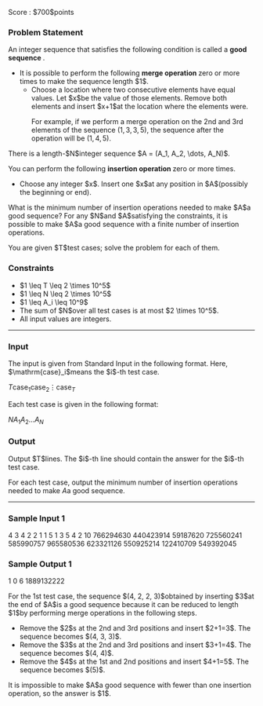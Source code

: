 
<div>

<span>

<span>

<p>
Score : $700$points
</p>

<div>

<section>

### **Problem Statement**

<p>
An integer sequence that satisfies the following condition is called a 
<strong>
good sequence
</strong>
.
</p>

<ul>

<li>
It is possible to perform the following 
<strong>
merge operation
</strong>
zero or more times to make the sequence length $1$.
<ul>

<li>
Choose a location where two consecutive elements have equal values. Let $x$be the value of those elements. Remove both elements and insert $x+1$at the location where the elements were.

For example, if we perform a merge operation on the 2nd and 3rd elements of the sequence $(1, 3, 3, 5)$, the sequence after the operation will be $(1, 4, 5)$.
</li>

</ul>

</li>

</ul>

<p>
There is a length-$N$integer sequence $A = (A_1, A_2, \dots, A_N)$.

You can perform the following 
<strong>
insertion operation
</strong>
zero or more times.
</p>

<ul>

<li>
Choose any integer $x$. Insert one $x$at any position in $A$(possibly the beginning or end).
</li>

</ul>

<p>
What is the minimum number of insertion operations needed to make $A$a good sequence? For any $N$and $A$satisfying the constraints, it is possible to make $A$a good sequence with a finite number of insertion operations.
</p>

<p>
You are given $T$test cases; solve the problem for each of them.
</p>

</section>

</div>

<div>

<section>

### **Constraints**

<ul>

<li>
$1 \leq T \leq 2 \times 10^5$
</li>

<li>
$1 \leq N \leq 2 \times 10^5$
</li>

<li>
$1 \leq A_i \leq 10^9$
</li>

<li>
The sum of $N$over all test cases is at most $2 \times 10^5$.
</li>

<li>
All input values are integers.
</li>

</ul>

</section>

</div>

---

<div>

<div>

<section>

### **Input**

<p>
The input is given from Standard Input in the following format. Here, $\mathrm{case}_i$means the $i$-th test case.
</p>

<div>

$T$$\mathrm{case}_1$$\mathrm{case}_2$$\vdots$$\mathrm{case}_T$
</div>

<p>
Each test case is given in the following format:
</p>

<div>

$N$$A_1$$A_2$$\dots$$A_N$
</div>

</section>

</div>

<div>

<section>

### **Output**

<p>
Output $T$lines. The $i$-th line should contain the answer for the $i$-th test case.

For each test case, output the minimum number of insertion operations needed to make $A$a good sequence.
</p>

</section>

</div>

</div>

---

<div>

<section>

### **Sample Input 1**

<div>

4
3
4 2 2
1
1
5
1 3 5 4 2
10
766294630 440423914 59187620 725560241 585990757 965580536 623321126 550925214 122410709 549392045

</div>

</section>

</div>

<div>

<section>

### **Sample Output 1**

<div>

1
0
6
1889132222

</div>

<p>
For the 1st test case, the sequence $(4, 2, 2, 3)$obtained by inserting $3$at the end of $A$is a good sequence because it can be reduced to length $1$by performing merge operations in the following steps.
</p>

<ul>

<li>
Remove the $2$s at the 2nd and 3rd positions and insert $2+1=3$. The sequence becomes $(4, 3, 3)$.
</li>

<li>
Remove the $3$s at the 2nd and 3rd positions and insert $3+1=4$. The sequence becomes $(4, 4)$.
</li>

<li>
Remove the $4$s at the 1st and 2nd positions and insert $4+1=5$. The sequence becomes $(5)$.
</li>

</ul>

<p>
It is impossible to make $A$a good sequence with fewer than one insertion operation, so the answer is $1$.
</p>

</section>

</div>

</span>

</span>

</div>
